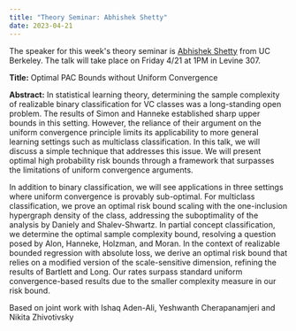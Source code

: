 ```yaml
---
title: "Theory Seminar: Abhishek Shetty"
date: 2023-04-21
---
```


The speaker for this week's theory seminar is [Abhishek Shetty](https://ashettyv.github.io/) from UC Berkeley. The talk will take place on Friday 4/21 at 1PM in Levine 307.

**Title:** Optimal PAC Bounds without Uniform Convergence

**Abstract:** In statistical learning theory, determining the sample complexity of realizable binary classification for VC classes was a long-standing open problem. The results of Simon and Hanneke established sharp upper bounds in this setting.  However, the reliance of their argument on the uniform convergence principle limits its applicability to more general learning settings such as multiclass classification. In this talk, we will discuss a simple technique that addresses this issue. We will present optimal high probability risk bounds through a framework that surpasses the limitations of uniform convergence arguments.

In addition to binary classification, we will see applications in three settings where uniform convergence is provably sub-optimal. For multiclass classification, we prove an optimal risk bound scaling with the one-inclusion hypergraph density of the class, addressing the suboptimality of the analysis by Daniely and Shalev-Shwartz. In partial concept classification, we determine the optimal sample complexity bound, resolving a question posed by Alon, Hanneke, Holzman, and Moran. In the context of realizable bounded regression with absolute loss, we derive an optimal risk bound that relies on a modified version of the scale-sensitive dimension, refining the results of Bartlett and Long. Our rates surpass standard uniform convergence-based results due to the smaller complexity measure in our risk bound.

Based on joint work with Ishaq Aden-Ali, Yeshwanth Cherapanamjeri and Nikita Zhivotivsky
